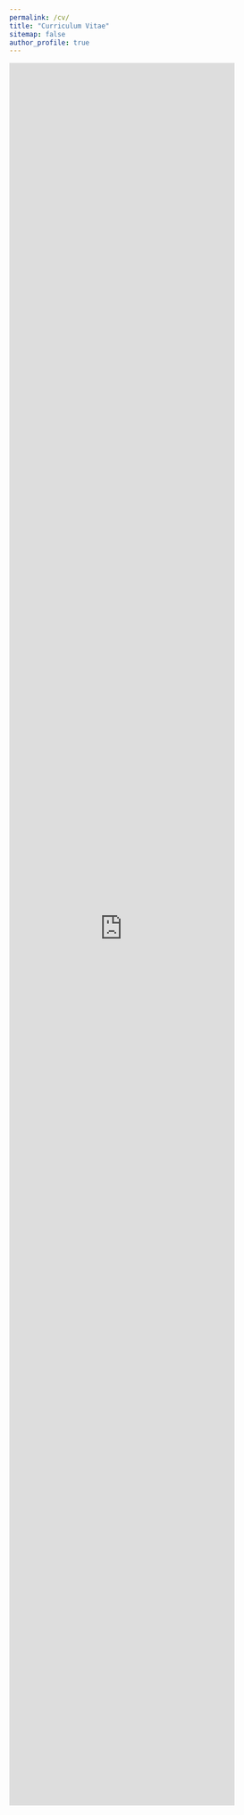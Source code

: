 ```yaml
---
permalink: /cv/
title: "Curriculum Vitae"
sitemap: false
author_profile: true
---
```

<embed src="https://jferrherz.github.io/files/resume_jacobo_ferrer.pdf" type="application/pdf" width='80%' height='80%' />
